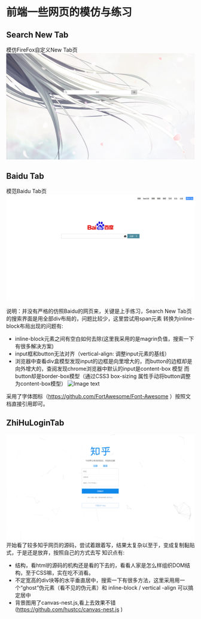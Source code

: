 # 前端一些网页的模仿与练习

## Search New Tab 
模仿FireFox自定义New Tab页
![Image text](https://raw.githubusercontent.com/wingofthestar/Web-front-end-Learning/master/Search_New_Tab.png)

## Baidu Tab
模范Baidu Tab页
![Image text](https://raw.githubusercontent.com/wingofthestar/Web-front-end-Learning/master/Baidu_Tab.png)

说明：并没有严格的仿照Baidu的网页来，关键是上手练习，Search New Tab页的搜索界面是用全部div布局的，问题比较少，这里尝试用span元素
转换为inline-block布局出现的问题有:
* inline-block元素之间有空白如何去除(这里我采用的是magrin负值，搜索一下有很多解决方案)
* input框和button无法对齐（vertical-align: 调整input元素的基线）
* 浏览器中查看div盒模型发现input的边框是向里增大的，而button的边框却是向外增大的，查阅发现chrome浏览器中默认的input是content-box
模型 而 button却是border-box模型（通过CSS3 box-sizing 属性手动将button调整为content-box模型）
![Image text](hhttps://raw.githubusercontent.com/wingofthestar/Web-front-end-Learning/master/img/%E7%9B%92%E6%A8%A1%E5%9E%8B.png?raw=true)

采用了字体图标（https://github.com/FortAwesome/Font-Awesome ）按照文档直接引用即可。

## ZhiHuLoginTab
![Image text](https://raw.githubusercontent.com/wingofthestar/Web-front-end-Learning/master/zhiHuLoginTab.png)
开始看了较多知乎网页的源码，尝试着跟着写，结果太复杂以至于，变成复制黏贴式，于是还是放弃，按照自己的方式去写
知识点有:
 * 结构，看html的源码的机构还是看的下去的，看看人家是怎么样组织DOM结构，至于CSS嘛，实在吃不消看。
 * 不定宽高的div块等的水平垂直居中，搜索一下有很多方法，这里采用用一个“ghost”伪元素（看不见的伪元素）和 inline-block / vertical
 -align 可以搞定居中
 * 背景图用了canvas-nest.js,看上去效果不错(https://github.com/hustcc/canvas-nest.js )
